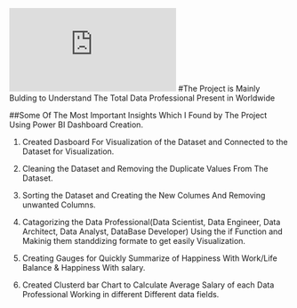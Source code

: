 ![Data Professional Survey Breakdown Dashboard](https://github.com/samit-data-analysis/Power-BI-Project/blob/main/power_bi.pdf)
#The Project is Mainly Bulding to Understand The Total Data Professional Present in Worldwide

##Some Of The Most Important Insights Which I Found by The Project Using Power BI Dashboard Creation.

1. Created Dasboard For Visualization of the Dataset and Connected to the Dataset for Visualization.

2. Cleaning the Dataset and Removing the Duplicate Values From The Dataset.

3. Sorting the Dataset and Creating the New Columes And Removing unwanted Columns.

4. Catagorizing the Data Professional(Data Scientist, Data Engineer, Data Architect, Data Analyst, DataBase Developer) Using the if Function and Makinig them standdizing formate to get easily Visualization.

5. Creating Gauges for Quickly Summarize of Happiness With Work/Life Balance & Happiness With salary.

6. Created Clusterd bar Chart to Calculate Average Salary of each Data Professional Working in different Different data fields.
